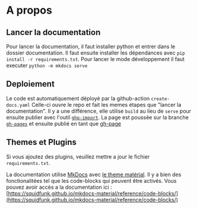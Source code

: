# A propos

## Lancer la documentation
Pour lancer la documentation, il faut installer python et entrer dans le dossier documentation.
Il faut ensuite installer les dépendances avec `pip install -r requirements.txt`.
Pour lancer le mode développement il faut executer `python -m mkdocs serve`

## Deploiement
Le code est automatiquement déployé par la github-action `create-docs.yaml`
Celle-ci ouvre le repo et fait les memes étapes que "lancer la documentation".
Il y a une différence, elle utilise `build` au lieu de `serve` pour ensuite publier avec l'outil [`ghp-import`](https://github.com/c-w/ghp-import).
La page est poussée sur la branche [`gh-pages`](https://github.com/ets-cfuhrman-pfe/EvalueTonSavoir/tree/gh-pages) et ensuite publié en tant que [gh-page](https://pages.github.com/)

## Themes et Plugins
Si vous ajoutez des plugins, veuillez mettre a jour le fichier `requirements.txt`.

La documentation utilise [MkDocs](https://www.mkdocs.org/) avec [le theme matérial]((https://squidfunk.github.io/mkdocs-material/)). Il y a bien des fonctionalitées tel que les code-blocks qui peuvent être activés.
Vous pouvez avoir accès a la documentation ici : [https://squidfunk.github.io/mkdocs-material/reference/code-blocks/](https://squidfunk.github.io/mkdocs-material/reference/code-blocks/)